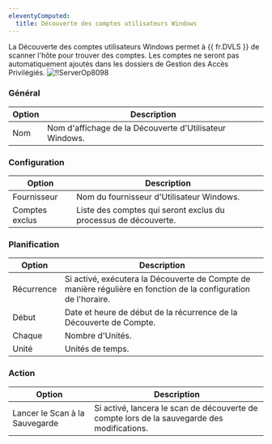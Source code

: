 ```yaml
---
eleventyComputed:
  title: Découverte des comptes utilisateurs Windows
---
```

La Découverte des comptes utilisateurs Windows permet à {{ fr.DVLS }} de scanner l'hôte pour trouver des comptes. Les comptes ne seront pas automatiquement ajoutés dans les dossiers de Gestion des Accès Privilégiés.
![!!ServerOp8098](https://cdnweb.devolutions.net/docs/docs_en_server_ServerOp8098.png)

### Général
| Option | Description                                      |
|--------|--------------------------------------------------|
| Nom    | Nom d'affichage de la Découverte d'Utilisateur Windows.|

### Configuration
| Option            | Description                                                        |
|-------------------|--------------------------------------------------------------------|
| Fournisseur       | Nom du fournisseur d'Utilisateur Windows.                          |
| Comptes exclus    | Liste des comptes qui seront exclus du processus de découverte.    |

### Planification
| Option    | Description                                                                                         |
|-----------|-----------------------------------------------------------------------------------------------------|
| Récurrence| Si activé, exécutera la Découverte de Compte de manière régulière en fonction de la configuration de l'horaire. |
| Début     | Date et heure de début de la récurrence de la Découverte de Compte.                                |
| Chaque    | Nombre d'Unités.                                                                                    |
| Unité     | Unités de temps.                                                                                    |

### Action
| Option            | Description                                                                      |
|-------------------|----------------------------------------------------------------------------------|
| Lancer le Scan à la Sauvegarde| Si activé, lancera le scan de découverte de compte lors de la sauvegarde des modifications. |
